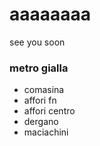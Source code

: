 # aaaaaaaa
see you soon
### metro gialla
- comasina
- affori fn
- affori centro
- dergano
- maciachini
